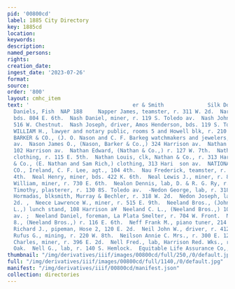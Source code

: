 ```yaml
---
pid: '00800cd'
label: 1885 City Directory
key: 1885cd
location: 
keywords: 
description: 
named_persons: 
rights: 
creation_date: 
ingest_date: '2023-07-26'
format: 
source: 
order: '800'
layout: cmhc_item
text: '                                 er & Smith              Silk Dolmans, éctcrea''st
  Daniels, Fish  NAP 188     Napper James, teamster, r. 311 W. 2d.  Nary Edward, miner,
  bds. 804 E. 6th.  Nash Daniel, miner, r. 119 S. Toledo av.  Nash John B., lab, r.
  516 W. Chestnut.  Nash Joseph, driver, Amos Henderson, bds. 119 S. Toledo ay  NASH
  WILLIAM H., lawyer and notary public, rooms 5 and Howell blk, r. 210 W. 4th. : .  NASON,
  BARKER & CO., (J. O. Nason and C. F. Barkeg watchmakers and jewelers, 324 Harrison
  av.  Nason James O., (Nason, Barker & Co.,) 324 Harrison av.  Nathan Abram, cigars,
  102 Harrison av.  Nathan Edward, (Nathan & Co.,) r. 127 W. 7th.  Nathan Joseph,
  clothing, r. 115 E. 5th.  Nathan Louis, clk, Nathan & Co., r. 313 Harrison av. :  Nathan
  & Co., (E. Nathan and Sam Rich,) clothing, 313 Hari  son av.  NATIONAL ASSURANCE
  CO., Ireland, C. F. Lee, agt., 104 4th.  Nau Frederick, teamster, r. rear 722 E.
  4th.  Neal Henry, miner, bds. 422 K. 6th.  Neal Lewis J., miner, r. 812 E. 8th.  Neal
  William, miner, r. 730 E. 6th.  Nealon Dennis, lab, D. & R. G. Ry, r. 306 E. 11th.  Nealon
  Timothy, plasterer, r. 130 8S. Toledo av.  -Nedon George, lab, r. 318 W. 2d.  Nedon
  Hormadas, blksmith, Murray & Bechler, r. 318 W. 2d.  Nedon Joseph, lab, r. 318 W.
  2d. ,  Neece Lawrence W., miner, r. 515 E. 9th.  Neeland Bros., (John S. and C.
  L.,) lunch stand, 108 Harrison a¥  Neeland C. L., (Neeland Bros.,) 108 Harrison
  av. ;  Neeland Daniel, foreman, La Plata Smelter, r. 704 W. Front.  Neeland John
  8., (Neeland Bros.,) r. 116 E. 6th.  Neff Frank M., piano tuner, 214 E. 6th.  Negus
  Richard J., pipeman, Hose 2, 120 E. 2d.  Neil John W., driver, r. 412 E. 5th.  Neil
  Rufus G., mining, r. 220 W. 8th.  Neilson Annie C. Mrs., r. 300 E. 12th.  Neilson
  Charles, miner, r. 396 E. 2d.  Nell Fred., lab, Harrison Red. Wks., r. rear 116
  Oak.  Nell G., lab, r. 140 S. Hemlock.  Equitable Life Assurance Co,, °"° Seawx"="4  a    '
thumbnail: "/img/derivatives/iiif/images/00800cd/full/250,/0/default.jpg"
full: "/img/derivatives/iiif/images/00800cd/full/1140,/0/default.jpg"
manifest: "/img/derivatives/iiif/00800cd/manifest.json"
collection: directories
---
```

